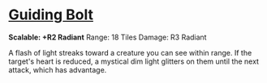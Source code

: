 # [Guiding Bolt](Player's%20Handbook/Spells/Primary/Guiding%20Bolt.md)
**Scalable: +R2 Radiant**
Range: 18 Tiles
Damage: R3 Radiant

A flash of light streaks toward a creature you can see within range. If the target's heart is reduced, a mystical dim light glitters on them until the next attack, which has advantage.